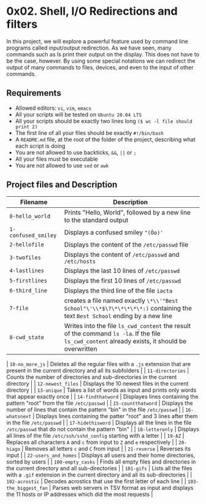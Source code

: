 # 0x02. Shell, I/O Redirections and filters

In this project, we will explore a powerful feature used by command line programs called input/output redirection. As we have seen, many commands such as ls print their output on the display. This does not have to be the case, however. By using some special notations we can redirect the output of many commands to files, devices, and even to the input of other commands.

## Requirements
* Allowed editors: `vi`, `vim`, `emacs`
* All your scripts will be tested on `Ubuntu 20.04 LTS`
* All your scripts should be exactly two lines long `($ wc -l file should print 2)`
* The first line of all your files should be exactly `#!/bin/bash`
* A `README.md` file, at the root of the folder of the project, describing what each script is doing
* You are not allowed to use backticks, `&&`, `||` or `;`
* All your files must be executable
* You are not allowed to use `sed` or `awk`

## Project files and Description

| Filename                        | Description |
| ------------------------------- | -------------------- |
| `0-hello_world`                 | Prints "Hello, World", followed by a new line to the standard output |
| `1-confused_smiley`             | Displays a confused smiley `"(Ôo)'` |
| `2-hellofile`                   | Displays the content of the `/etc/passwd` file |
| `3-twofiles`                    | Displays the content of `/etc/passwd` and `/etc/hosts` |
| `4-lastlines`                   | Displays the last 10 lines of `/etc/passwd` |
| `5-firstlines`                  | Displays the first 10 lines of `/etc/passwd` |
| `6-third_line`                  | Displays the third line of the file `iacta` |
| `7-file`                        | creates a file named exactly `\*\\'"Best School"\'\\*$\?\*\*\*\*\*:)` containing the text `Best School` ending by a new line |
| `8-cwd_state`                   | Writes into the file `ls_cwd_content` the result of the command `ls -la`. If the file `ls_cwd_content` already exists, it should be overwritten |

| `10-no_more_js`                 | Deletes all the regular files with a `.js` extension that are present in the current directory and all its subfolders |
| `11-directories`                | Counts the number of directories and sub-directories in the current directory |
| `12-newest_files`               | Displays the 10 newest files in the current directory |
| `13-unique`                     | Takes a list of words as input and prints only words that appear exactly once |
| `14-findthatword`               | Displayes lines containing the pattern "root" from the file `/etc/passwd` |
| `15-countthatword`              | Displays the number of lines that contain the pattern "bin" in the file `/etc/passwd` |
| `16-whatsnext`                  | Displays lines containing the patter "root" and 3 lines after them in the file `/etc/passwd` |
| `17-hidethisword`               | Displays all the lines in the file `/etc/passwd` that do not contain the pattern "bin" |
| `18-letteronly`                 | Displays all lines of the file `/etc/ssh/sshd_config` starting with a letter |
| `19-AZ`                         | Replaces all characters `A` and `c` from input to `Z` and `e` respectively |
| `20-hiago`                      | Removes all letters `c` and `C` from input |
| `21-reverse`                    | Reverses its input |
| `22-users_and_homes`            | Displays all users and their home directories, sorted by users |
| `100-empty_casks`               | Finds all empty files and directories in the current directory and all sub-directories |
| `101-gifs`                      | Lists all the files with a `.gif` extension in the current directory and all its sub-directories |
| `102-acrostic`                  | Decodes acrostics that use the first letter of each line |
| `103-the_biggest_fan`           | Parses web servers in TSV format as input and displays the 11 hosts or IP addresses which did the most requests |

